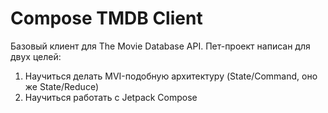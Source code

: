# Compose TMDB Client
Базовый клиент для The Movie Database API.
Пет-проект написан для двух целей:
1. Научиться делать MVI-подобную архитектуру (State/Command, оно же State/Reduce)
2. Научиться работать с Jetpack Compose
